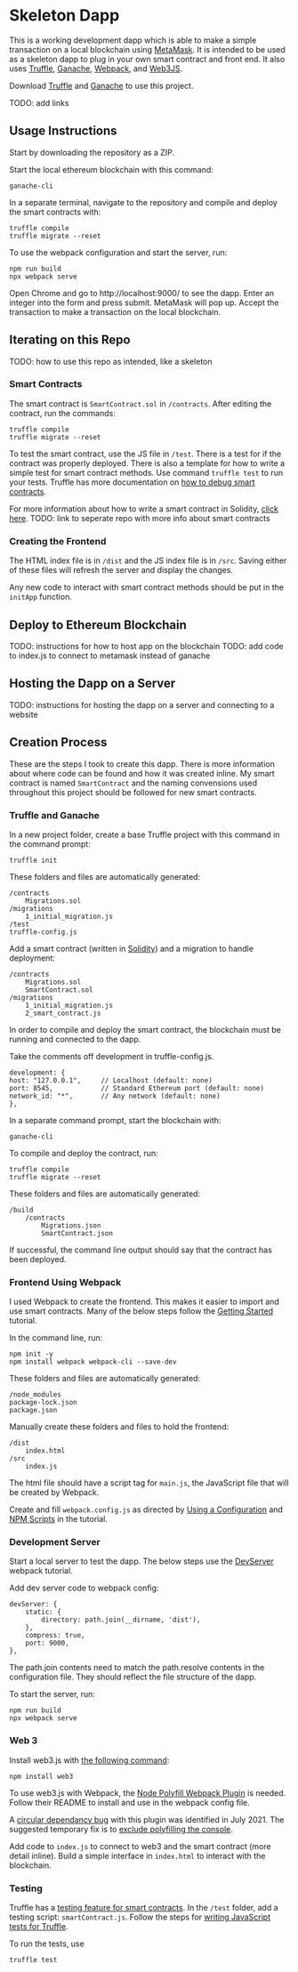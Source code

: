 # Skeleton Dapp
This is a working development dapp which is able to make a simple transaction on a local blockchain using [MetaMask](https://metamask.io/). It is intended to be used as a skeleton dapp to plug in your own smart contract and front end. It also uses [Truffle](), [Ganache](), [Webpack](), and [Web3JS](https://web3js.readthedocs.io/en/v1.2.11/getting-started.html).

Download [Truffle]() and [Ganache]() to use this project.

TODO: add links

## Usage Instructions
Start by downloading the repository as a ZIP.

Start the local ethereum blockchain with this command:

    ganache-cli

In a separate terminal, navigate to the repository and compile and deploy the smart contracts with:

    truffle compile
    truffle migrate --reset

To use the webpack configuration and start the server, run:

    npm run build
    npx webpack serve

Open Chrome and go to http://localhost:9000/ to see the dapp. Enter an integer into the form and press submit. MetaMask will pop up. Accept the transaction to make a transaction on the local blockchain.

## Iterating on this Repo
TODO: how to use this repo as intended, like a skeleton

### Smart Contracts
The smart contract is `SmartContract.sol` in `/contracts`. After editing the contract, run the commands:

    truffle compile
    truffle migrate --reset

To test the smart contract, use the JS file in `/test`. There is a test for if the contract was properly deployed. There is also a template for how to write a simple test for smart contract methods. Use command `truffle test` to run your tests. Truffle has more documentation on [how to debug smart contracts](https://www.trufflesuite.com/docs/truffle/getting-started/debugging-your-contracts).

For more information about how to write a smart contract in Solidity, [click here]().
TODO: link to seperate repo with more info about smart contracts

### Creating the Frontend
The HTML index file is in `/dist` and the JS index file is in `/src`. Saving either of these files will refresh the server and display the changes.

Any new code to interact with smart contract methods should be put in the `initApp` function.

## Deploy to Ethereum Blockchain
TODO: instructions for how to host app on the blockchain
TODO: add code to index.js to connect to metamask instead of ganache

## Hosting the Dapp on a Server
TODO: instructions for hosting the dapp on a server and connecting to a website

## Creation Process
These are the steps I took to create this dapp. There is more information about where code can be found and how it was created inline. My smart contract is named `SmartContract` and the naming convensions used throughout this project should be followed for new smart contracts.

### Truffle and Ganache
In a new project folder, create a base Truffle project with this command in the command prompt:
    
    truffle init

These folders and files are automatically generated:

    /contracts
        Migrations.sol
    /migrations
        1_initial_migration.js
    /test
    truffle-config.js

Add a smart contract (written in [Solidity]()) and a migration to handle deployment:

    /contracts
        Migrations.sol
        SmartContract.sol
    /migrations
        1_initial_migration.js
        2_smart_contract.js

In order to compile and deploy the smart contract, the blockchain must be running and connected to the dapp.

Take the comments off development in truffle-config.js.

    development: {
    host: "127.0.0.1",     // Localhost (default: none)
    port: 8545,            // Standard Ethereum port (default: none)
    network_id: "*",       // Any network (default: none)
    },

In a separate command prompt, start the blockchain with:

    ganache-cli

To compile and deploy the contract, run:

    truffle compile
    truffle migrate --reset

These folders and files are automatically generated:

    /build
        /contracts
            Migrations.json
            SmartContract.json

If successful, the command line output should say that the contract has been deployed.

### Frontend Using Webpack
I used Webpack to create the frontend. This makes it easier to import and use smart contracts. Many of the below steps follow the [Getting Started](https://webpack.js.org/guides/getting-started/) tutorial.

In the command line, run:

    npm init -y
    npm install webpack webpack-cli --save-dev

These folders and files are automatically generated:

    /node_modules
    package-lock.json
    package.json

Manually create these folders and files to hold the frontend:

    /dist
        index.html
    /src
        index.js

The html file should have a script tag for `main.js`, the JavaScript file that will be created by Webpack.

Create and fill `webpack.config.js` as directed by [Using a Configuration](https://webpack.js.org/guides/getting-started/#using-a-configuration) and [NPM Scripts](https://webpack.js.org/guides/getting-started/#npm-scripts) in the tutorial.

### Development Server
Start a local server to test the dapp. The below steps use the [DevServer](https://webpack.js.org/configuration/dev-server/) webpack tutorial.

Add dev server code to webpack config:

    devServer: {
        static: {
            directory: path.join(__dirname, 'dist'),
        },
        compress: true,
        port: 9000,
    },

The path.join contents need to match the path.resolve contents in the configuration file. They should reflect the file structure of the dapp.

To start the server, run:

    npm run build
    npx webpack serve

### Web 3
Install web3.js with [the following command](https://www.oreilly.com/library/view/mastering-blockchain/9781788839044/ba606636-cbca-4bf5-acf1-0552dc6b0cd1.xhtml):

    npm install web3

To use web3.js with Webpack, the [Node Polyfill Webpack Plugin](https://github.com/Richienb/node-polyfill-webpack-plugin) is needed. Follow their README to install and use in the webpack config file.

A [circular dependancy bug](https://github.com/Richienb/node-polyfill-webpack-plugin/issues/18) with this plugin was identified in July 2021. The suggested temporary fix is to [exclude polyfilling the console](https://github.com/Richienb/node-polyfill-webpack-plugin/tree/27be8def3f3d42464fa77fd240c38a8bce982f8e#excludealiases).

Add code to `index.js` to connect to web3 and the smart contract (more detail inline). Build a simple interface in `index.html` to interact with the blockchain.

### Testing
Truffle has a [testing feature for smart contracts](https://www.trufflesuite.com/docs/truffle/testing/testing-your-contracts). In the `/test` folder, add a testing script: `smartContract.js`. Follow the steps for [writing JavaScript tests for Truffle](https://www.trufflesuite.com/docs/truffle/testing/writing-tests-in-javascript).

To run the tests, use

    truffle test
